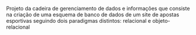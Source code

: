 Projeto da cadeira de gerenciamento de dados e informações que consiste na criação de uma esquema de banco de dados de um site de apostas esportivas seguindo dois paradigmas distintos: relacional e objeto-relacional
